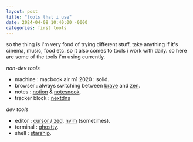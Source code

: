 ```yaml
---
layout: post
title: "tools that i use"
date: 2024-04-08 10:40:00 -0000
categories: first tools
---
```


<div>
<p>so the thing is i'm very fond of trying different stuff, take anything if it's cinema, music, food etc. so it also comes to tools i work with daily. so here are some of the tools i'm using currently.</p>

<i>non-dev tools</i>

<ul>
<li><span>machine</span> : macbook air m1 2020 : solid.</li>
<li><span>browser</span> : always switching between <a target="_blank" href="https://brave.com/">brave</a> and <a href="https://zen-browser.app/" target="_blank">zen</a>.</li>
<li><span>notes</span> : <a target="_blank" href="https://www.notion.so/">notion</a> & <a href="https://notesnook.com" target="_blank">notesnook</a>.</li>
<li><span>tracker block : </span> <a href="https://nextdns.io/" target="_blank">nextdns</a></li>
</ul>

<i>dev tools</i>

<ul>
<li><span>editor</span> : <a href="https://cursor.com" target="_blank"> cursor </a>/<a href="https://zed.dev" target="_blank"> zed</a>. <a href="https://neovim.io/" target="_blank">nvim</a> (sometimes).</li>
<li><span>terminal</span> : <a href="https://ghostty.org/" target="_blank">ghostty</a>.</li>
<li><span>shell</span> : <a href="https://starship.rs" target="_blank">starship</a>.</li>
</ul>

</div>
